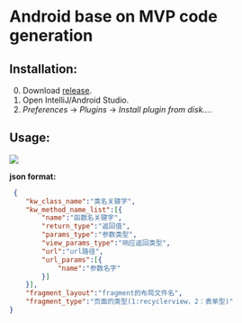 # Android base on MVP code generation
## Installation:
0. Download [release](https://github.com/liujia95/android-intellij-plugin-generate-mvp-code/releases).
0. Open IntelliJ/Android Studio.
0. *Preferences* -> *Plugins* -> *Install plugin from disk...*.

## Usage:
![](http://i.imgur.com/tKZ7C5s.gif)

**json format:**
 ```json
  {
     "kw_class_name":"类名关键字",
     "kw_method_name_list":[{
         "name":"函数名关键字",
         "return_type":"返回值",
         "params_type":"参数类型",
         "view_params_type":"响应返回类型",
         "url":"url路径",
         "url_params":[{
             "name":"参数名字"
         }]
     }],
     "fragment_layout":"fragment的布局文件名",
     "fragment_type":"页面的类型(1:recyclerview，2：表单型)"
 }
 ```
